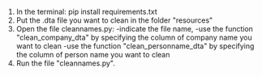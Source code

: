 1. In the terminal: pip install requirements.txt
2. Put the .dta file you want to clean in the folder "resources"
3. Open the file cleannames.py: 
	-indicate the file name, 
	-use the function "clean_company_dta" by specifying the column of company name you want to clean
	-use the function "clean_personname_dta" by specifying the column of person name you want to clean
4. Run the file "cleannames.py".
	